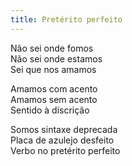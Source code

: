 ```yaml
---
title: Pretérito perfeito
---
```


Não sei onde fomos  
Não sei onde estamos  
Sei que nos amamos  

Amamos com acento  
Amamos sem acento  
Sentido à discrição  

Somos sintaxe deprecada  
Placa de azulejo desfeito  
Verbo no pretérito perfeito  
